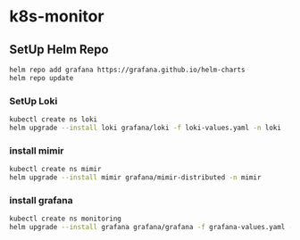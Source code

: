# k8s-monitor

## SetUp Helm Repo

```sh
helm repo add grafana https://grafana.github.io/helm-charts
helm repo update
```

### SetUp Loki

```sh
kubectl create ns loki
helm upgrade --install loki grafana/loki -f loki-values.yaml -n loki
```

### install mimir

```sh
kubectl create ns mimir
helm upgrade --install mimir grafana/mimir-distributed -n mimir
```

### install grafana

```sh
kubectl create ns monitoring
helm upgrade --install grafana grafana/grafana -f grafana-values.yaml -n monitoring
```
